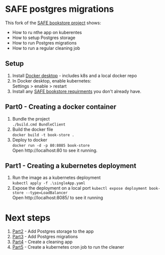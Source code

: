 # SAFE postgres migrations

This fork of the [SAFE bookstore project](https://github.com/SAFE-Stack/SAFE-BookStore) shows:
* How to ru nthe app on kuberentes
* How to setup Postgres storage
* How to run Postgres migrations
* How to run a regular cleaning job

## Setup

1. Install [Docker desktop](https://www.docker.com/products/docker-desktop) - includes k8s and a local docker repo
1. In Docker desktop, enable kubernetes:  
Settings > enable > restart
1. Install any [SAFE bookstore requirments](https://github.com/SAFE-Stack/SAFE-BookStore#requirements) you don't already have.

## Part0 - Creating a docker container

1. Bundle the project  
```./build.cmd BundleClient```
1. Build the docker file  
```docker build -t book-store .```
1. Deploy to docker  
```docker run -d -p 80:8085 book-store```   
Open http://localhost:80 to see it running.

## Part1 - Creating a kubernetes deployment

1. Run the image as a kubernetes deployment  
```kubectl apply -f .\singleApp.yaml```  
1. Expose the deployment on a local port
```kubectl expose deployment book-store --type=LoadBalancer```  
Open http://localhost:8085/ to see it running

# Next steps

1. [Part2](https://github.com/ChrisCanCompute/SAFE-BookStore/blob/Part2/README.md#part2---add-postgres-storage-to-the-app) - Add Postgres storage to the app
1. [Part3](https://github.com/ChrisCanCompute/SAFE-BookStore/blob/Part3/README.md#part3---add-postgres-migrations) - Add Postgres migrations
1. [Part4](https://github.com/ChrisCanCompute/SAFE-BookStore/blob/Part4/README.md#part4---create-a-cleaning-app) - Create a cleaning app
1. [Part5](https://github.com/ChrisCanCompute/SAFE-BookStore/blob/Part5/README.md#part5---create-a-kubernetes-cron-job-to-run-the-cleaner) - Create a kubernetes cron job to run the cleaner
